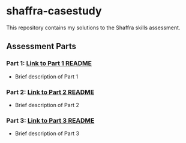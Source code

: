 # shaffra-casestudy


This repository contains my solutions to the Shaffra skills assessment.

## Assessment Parts

### Part 1: [Link to Part 1 README](https://github.com/CeyhunBoran/shaffra-casestudy/blob/main/part1/README.md)
- Brief description of Part 1

### Part 2: [Link to Part 2 README](https://github.com/CeyhunBoran/shaffra-casestudy/blob/main/part2/README.md)
- Brief description of Part 2

### Part 3: [Link to Part 3 README](Part3/README.md)
- Brief description of Part 3